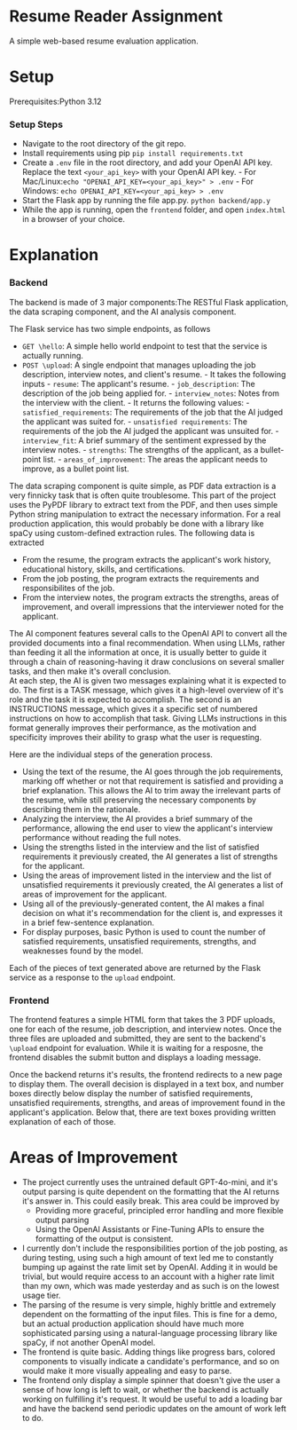 # Resume Reader Assignment
 
A simple web-based resume evaluation application.

# Setup
 
Prerequisites:Python 3.12
 
### Setup Steps
- Navigate to the root directory of the git repo.
- Install requirements using pip
``pip install requirements.txt``
- Create a ``.env`` file in the root directory, and add your OpenAI API key. Replace the text ``<your_api_key>`` with your OpenAI API key.
        - For Mac/Linux:``echo "OPENAI_API_KEY=<your_api_key>" > .env``
        - For Windows: ``echo OPENAI_API_KEY=<your_api_key> > .env``
- Start the Flask app by running the file app.py.
        ``python backend/app.y``
- While the app is running, open the ``frontend`` folder, and open ``index.html`` in a browser of your choice.
 
# Explanation
 
 
### Backend
 
The backend is made of 3 major components:The RESTful Flask application, the data scraping component, and the AI analysis component.
 
The Flask service has two simple endpoints, as follows
 
- ``GET \hello``: A simple hello world endpoint to test that the service is actually running.
- ``POST \upload``: A single endpoint that manages uploading the job description, interview notes, and client's resume.
        - It takes the following inputs
                - ``resume``: The applicant's resume.
                - ``job_description``: The description of the job being applied for.
                - ``interview_notes``: Notes from the interview with the client.
        - It returns the following values:
                - ``satisfied_requirements``: The requirements of the job that the AI judged the applicant was suited for.
                - ``unsatisfied requirements``: The requirements of the job the AI judged the applicant was unsuited for.
                - ``interview_fit``: A brief summary of the sentiment expressed by the interview notes.
                - ``strengths``: The strengths of the applicant, as a bullet-point list.
                - ``areas_of_improvement``: The areas the applicant needs to improve, as a bullet point list.
 
 
The data scraping component is quite simple, as PDF data extraction is a very finnicky task that is often quite troublesome. This part of the project uses the PyPDF library to extract text from the PDF, and then uses simple Python string manipulation to extract the necessary information. For a real production application, this would probably be done with a library like spaCy using custom-defined extraction rules. The following data is extracted
 
- From the resume, the program extracts the applicant's work history, educational history, skills, and certifications.
- From the job posting, the program extracts the requirements and responsibilites of the job.
- From the interview notes, the program extracts the strengths, areas of improvement, and overall impressions that the interviewer noted for the applicant.
 
The AI component features several calls to the OpenAI API to convert all the provided documents into a final recommendation. When using LLMs, rather than feeding it all the information at once, it is usually better to guide it through a chain of reasoning-having it draw conclusions on several smaller tasks, and then make it's overall conclusion.  
At each step, the AI is given two messages explaining what it is expected to do. The first is a TASK message, which gives it a high-level overview of it's role and the task it is expected to accomplish. The second is an INSTRUCTIONS message, which gives it a specific set of numbered instructions on how to accomplish that task. Giving LLMs instructions in this format generally improves their performance, as the motivation and specificity improves their ability to grasp what the user is requesting.

Here are the individual steps of the generation process.
 
- Using the text of the resume, the AI goes through the job requirements, marking off whether or not that requirement is satisfied and providing a brief explanation. This allows the AI to trim away the irrelevant parts of the resume, while still preserving the necessary components by describing them in the rationale. 
- Analyzing the interview, the AI provides a brief summary of the performance, allowing the end user to view the applicant's interview performance without reading the full notes.
- Using the strengths listed in the interview and the list of satisfied requirements it previously created, the AI generates a list of strengths for the applicant.
- Using the areas of improvement listed in the interview and the list of unsatisfied requirements it previously created, the AI generates a list of areas of improvement for the applicant.
- Using all of the previously-generated content, the AI makes a final decision on what it's recommendation for the client is, and expresses it in a brief few-sentence explanation.
- For display purposes, basic Python is used to count the number of satisfied requirements, unsatisfied requirements, strengths, and weaknesses found by the model.


Each of the pieces of text generated above are returned by the Flask service as a response to the ``upload`` endpoint.
 
### Frontend
The frontend features a simple HTML form that takes the 3 PDF uploads, one for each of the resume, job description, and interview notes. Once the three files are uploaded and submitted, they are sent to the backend's ``\upload`` endpoint for evaluation. While it is waiting for a resposne, the frontend disables the submit button and displays a loading message.
 
Once the backend returns it's results, the frontend redirects to a new page to display them. The overall decision is displayed in a text box, and number boxes directly below display the number of satisfied requirements, unsatisfied requirements, strengths, and areas of improvement found in the applicant's application. Below that, there are text boxes providing written explanation of each of those.
 
# Areas of Improvement
- The project currently uses the untrained default GPT-4o-mini, and it's output parsing is quite dependent on the formatting that the AI returns it's answer in. This could easily break. This area could be improved by
   - Providing more graceful, principled error handling and more flexible output parsing
   - Using the OpenAI Assistants or Fine-Tuning APIs to ensure the formatting of the output is consistent.
- I currently don't include the responsibilities portion of the job posting, as during testing, using such a high amount of text led me to constantly bumping up against the rate limit set by OpenAI. Adding it in would be trivial, but would require access to an account with a higher rate limit than my own, which was made yesterday and as such is on the lowest usage tier.
- The parsing of the resume is very simple, highly brittle and extremely dependent on the formatting of the input files. This is fine for a demo, but an actual production application should have much more sophisticated parsing using a natural-language processing library like spaCy, if not another OpenAI model.
- The frontend is quite basic. Adding things like progress bars, colored components to visually indicate a candidate's performance, and so on would make it more visually appealing and easy to parse.
- The frontend only display a simple spinner that doesn't give the user a sense of how long is left to wait, or whether the backend is actually working on fulfilling it's request. It would be useful to add a loading bar and have the backend send periodic updates on the amount of work left to do.
 
